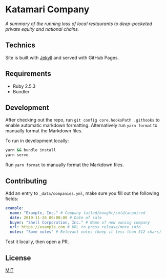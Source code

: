 # Katamari Company

_A summary of the running loss of local restaurants to deep-pocketed private
equity and national chains._

## Technics

Site is built with [Jekyll](http://jekyllrb.com) and served with GitHub Pages.

## Requirements

- Ruby 2.5.3
- Bundler

## Development

After checking out the repo, run `git config core.hooksPath .githooks` to enable
automatic markdown formatting. Alternatively run `yarn format` to manually
format the Markdown files.

To run in development locally:

```bash
yarn && bundle install
yarn serve
```

Run `yarn format` to manually format the Markdown files.

## Contributing

Add an entry to `_data/companies.yml`, make sure you fill out the following
fields:

```yml
example:
  name: "Example, Inc." # Company failed/bought/sold/acquired
  date: 2019-11-26 00:00:00 # Date of sale
  buyer: "Shell Corporation, Inc." # Name of new owning company
  url: https://example.com # URL to press release/more info
  notes: "Some notes" # Relevant notes (keep it less than 512 chars)
```

Test it locally, then open a PR.

## License

[MIT](LICENSE)
